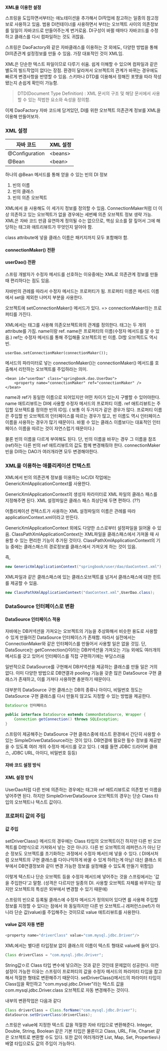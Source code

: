 **XML을 이용한 설정**

스프링을 도입하면서부터는 애노테이션을 추가해서 DI작업에 참고하는 일종의 참고정보로 사용하고 있음.
범용 DI컨테이너를 사용하면서 부터는 오브젝트 사이의 의존정보를 일일이 자바코드로 만들어주는게 번거로움.
DI구성이 바뀔 때마다 자바코드를 수정하고 클래스를 다시 컴파일하는 것도 귀찮음.

스프링은 DaoFactory와 같은 자바클래스를 이용하는 것 외에도, 다양한 방법을 통해 DI의존관계 설정정보를
만들 수 있음. 가장 대표적인 것이 XML임.

XML은 단순한 텍스트 파일이므로 다루기 쉬움. 쉽게 이해할 수 있으며 컴파일과 같은 별도의 빌드작업이 없다는 장점.
환경이 달라져서 오브젝트의 관계가 바뀌는 경우에도 빠르게 변경사항을 반영할 수 있음.
스키마나 DTD를 이용해서 정해진 포맷을 따라 작성됐는지 손쉽게 확인이 가능함.

>DTD(Document Type Definition)
>: XML 문서의 구조 및 해당 문서에서 사용할 수 있는 적법한 요소와 속성을 정의함.

이제 DaoFactory 자바 코드에 담겨있던, DI를 위한 오브젝트 의존관계 정보를 XML을 이용해 만들어보자.

### XML 설정
| 자바 코드 | XML 설정  |
|---|---|
| @Configuration | \<beans>	|
| @Bean | \<bean>	|

하나의 @Bean 메서드를 통해 얻을 수 있는 빈의 DI 정보
1. 빈의 이름
2. 빈의 클래스
3. 빈의 의존 오브젝트

XML에서 <bean>을 사용해도 이 세가지 정보를 정의할 수 있음.
ConnectionMaker처럼 더 이상 의존하고 있는 오브젝트가 없을 경우에는 세번째 의존 오브젝트 정보 생략 가능.
XML은 자바 코드 만큼 유연하게 정의될 수는 없으므로,
핵심 요소를 잘 짚어서 그에 해당하는 태그와 애트리뷰트가 무엇인지 알아야 함.

<beans>
  <bean id="methodName" class="a.b.c... BeanClass">

class attribute에 넣을 클래스 이름은 패키지까지 모두 포함해야 함.

#### connectionMaker() 전환
#### userDao() 전환
스프링 개발자가 수정자 메서드를 선호하는 이유중에는
XML로 의존관계 정보를 만들 때 편리하다는 점도 있음.

자바빈의 관례를 따라서 수정자 메서드는 프로퍼티가 됨.
프로퍼티 이름은 메서드 이름에서 set을 제외한 나머지 부분을 사용한다.

오브젝트에 setConnectionMaker() 메서드가 있다.
 => connectionMaker라는 프로퍼티를 가진다.

XML에서는 <property>태그를 사용해 의존오브젝트와의 관계를 정의한다.
<property>태그는 두 개의 attribute를 가짐. name이랑 ref.
name은 프로퍼티의 이름(수정자 메서드를 알 수 있음.)
ref는 수정자 메서드를 통해 주입해줄 오브젝트의 빈 이름.
DI할 오브젝트도 역시 빈.

```
userDao.setConnectionMaker(connectionMaker());
```
메서드의 파라미터로 넣는 connectionMaker()는
connectionMaker() 메서드를 호출해서 리턴하는 오브젝트를 주입하라는 의미.


```
<bean id="userDao" class="springbook.dao.UserDao">
    <property name="connectionMaker" ref="connectionMaker" />
</bean>
```
name과 ref가 동일한 이름으로 되어있지만 어떤 차이가 있는지 구별할 수 있어야한다.
name 애트리뷰트는 DI에 사용할 수정자 메서드의 프로퍼티 이름.
ref 애트리뷰트는 주입할 오브젝트를 정의한 빈의 ID임.
( 보통 이 두가지가 같은 경우가 많다.
  프로퍼티 이름은 주입할 빈 오브젝트의 인터페이스를 따르는 경우가 많고,
  빈 이름도 역시 인터페이스 이름을 사용하는 경우가 많기 때문이다.
  바뀔 수 있는 클래스 이름보다는 대표적인 인터페이스 이름을 따르는 것이 자연스럽기 때문이다.)

물론 빈의 이름을 다르게 부여해도 된다.
단, 빈의 이름을 바꾸는 경우 그 이름을 참조(ref)하는 다른 빈의 <property> ref 애트리뷰트의 값도 함께 변경해줘야 한다.
connectionMaker빈을 DI하는 DAO가 여러개라면 모두 변경해야한다.

### XML을 이용하는 애플리케이션 컨텍스트
XML에서 빈의 의존관계 정보를 이용하는 IoC/DI 작업에는
GenericXmlApplicationContext를 사용한다.

GenericXmlApplicationContext의 생성자 파라미터로 XML 파일의 클래스 패스를 지정해주면 된다.
XML 설정파일은 클래스 패스 최상단에 두면 편하다. (??)

어플리케이션 컨텍스트가 사용하는 XML 설정파일의 이름은 관례를 따라 applicationContext.xml이라고 만든다.

GenericXmlApplicationContext 외에도 다양한 소스로부터 설정파일을 읽어올 수 있음.
ClassPathXmlApplicationContext는 XML파일을 클래스패스에서 가져올 때 사용할 수 있는 편리한 기능이 추가된 것이다.
ClassPathXmlApplicationContext의 기능 중에는 클래스패스의 경로정보를 클래스에서 가져오게 하는 것이 있음.

즉,
```java
new GenericXmlApplicationContext("springbook/user/dao/daoContext.xml");
```
XML파일과 같은 클래스패스에 있는 클래스오브젝트를 넘겨서 클래스패스에 대한 힌트를 제공할 수 있음.

```java
new ClassPathXmlApplicationContext("daoContext.xml",UserDao.class);
```
### DataSource 인터페이스로 변환

#### DataSource 인터페이스 적용
자바에는 DB커넥션을 가져오는 오브젝트의 기능을 추상화해서 비슷한 용도로 사용할 수 있게 만들어진 DataSource 인터페이스가 존재함.
따라서 실전에서는 ConnectionMaker와 같은 인터페이스를 만들어서 사용할 일은 없을 것임.
단, DataSource는 getConnection()이라는 DB커넥션을 가져오는 기능 외에도 여러개의 메서드를 갖고 있어서 인터페이스를 직접 구현하기에는 부담스러움

일반적으로 DataSource를 구현해서 DB커넥션을 제공하는 클래스를 만들 일은 거의 없다.
이미 다양한 방법으로 DB연결과 pooling 기능을 갖춘 많은 DataSource 구현 클래스가 존재하고,
이를 가져다 사용하면 충분하기 때문이다.

대부분의 DataSource 구현 클래스는 DB의 종류나 아이디, 비밀번호 정도는 DataSource 구현 클래스를 다시 만들지 않고도 지정할 수 있는 방법을 제공한다.
```Java
DataSource 인터페이스

public interface DataSource extends CommonDataSource, Wrapper {
    Connection getConnection() throws SQLException;
}
```

스프링이 제공해주는 DataSource 구현 클래스중에 테스트 환경에서 간단히 사용할 수 있는 SimpleDriverDataSource라는 것이 있다.
DB연결에 필요한 필수 정보를 제공받을 수 있도록 여러 개의 수정자 메서드를 갖고 있다.
( 예를 들면 JDBC 드라이버 클래스, JDBC URL, 아이디, 비밀번호 등등)

#### 자바 코드 설정 방식
#### XML 설정 방식
UserDao처럼 다른 빈에 의존하는 경우에는 <property>태그와 ref 애트리뷰트로 의존할 빈 이름을 넣어주면 된다.
하지만 SimpleDriverDataSource 오브젝트의 경우는 단순 Class 타입의 오브젝트나 텍스트 값이다.

### 프로퍼티 값의 주입
#### 값 주입
setDriverClass() 메서드의 경우에는 Class 타입의 오브젝트이긴 하지만 다른 빈 오브젝트를 DI방식으로 가져와서 넣는 것은 아니다.
다른 빈 오브젝트의 레퍼런스가 아닌 단순 정보도 오브젝트를 초기화하는 과정에서 수정자 메서드에 넣을 수 있다.
( DI에서처럼 오브젝트의 구현 클래스를 다이나믹하게 바꿀 수 있게 하려는게 아님! 대신 클래스 외부에서 DB연결정보와 같이 변경 가능한 정보를
  설정해줄 수 있도록 만들기 위함임)

이렇게 텍스트나 단순 오브젝트 등을 수정자 메서드에 넣어주는 것을 스프링에서는 '값을 주입한다'고 말함.
(성격은 다르지만 일종의 DI.
  사용할 오브젝트 자체를 바꾸지는 않지만 오브젝트의 특성은 외부에서 변경할 수 있기 때문에)

스프링의 빈으로 등록될 클래스에 수정자 메서드가 정의되어 있다면 <property>를 사용해 주입할 정보를 지정할 수 있다는 점에서
<property ref="">와 동일하지만 다른 빈 오브젝트ㅢ 레퍼런스(ref)가 아니라 단순 값(value)를 주입해주는 것이므로
value 애트리뷰트를 사용한다.

#### value 값의 자동 변환
```java
<property name="driverClass" value="com.mysql.jdbc.Driver"/>
```
XML에서는 별다른 타입정보 없이 클래스의 이름이 텍스트 형태로 value에 들어 있다.
```java
Class driverClass = "com.mysql.jdbc.Driver";
```
String값ㅇ르 Class 타입 변수에 넣으려는 것과 같은 것인데 문제없이 성공한다.
이런 설정이 가능한 이유는 스프링이 프로퍼티의 값을 수정자 메서드의 파라미터 타입을 참고해서 적절한 형태로 변환해주기 때문이다.
setDriverClass()메서드의 파라미터 타입이 Class임을 확인하고
"com.mysql.jdbc.Driver"라는 텍스트 값을 com.mysql.jdbc.Driver.class 오브젝트로 자동 변경해주는 것이다.

내부의 변환작업은 다음과 같다
```java
Class driverClass = Class.forName("com.mysql.jdbc.Driver");
dataSource.setDriverClass(driverClass);
```

스프링은 value에 지정한 텍스트 값을 적절한 자바 타입으로 변환해준다.
Integer, Double, String, Boolean 같은 기본 타입은 물론이고 Class, URL, File, Charset 같은 오브젝트로 변환할 수도 있다.
또한 값이 여러개라면 List, Map, Set, Properties나 배열 타입으로도 값의 주입이 가능하다.
